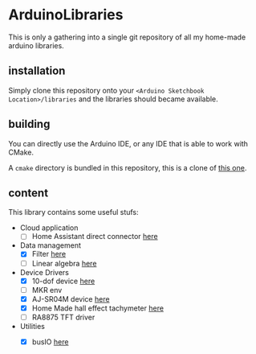 # ArduinoLibraries

This is only a gathering into a single git repository of all my home-made arduino libraries.

## installation

Simply clone this repository onto your `<Arduino Sketchbook Location>/libraries` and the libraries should became 
available.

## building

You can directly use the Arduino IDE, or any IDE that is able to work with CMake.

A `cmake` directory is bundled in this repository, this is a clone of 
[this one](https://github.com/a9183756-gh/Arduino-CMake-Toolchain).

## content

This library contains some useful stufs:

* Cloud application
  * [ ] Home Assistant direct connector [here](Cloud_HomeAssistant/README.md)
* Data management
  * [x] Filter [here](Data_Filters/README.md)
  * [ ] Linear algebra [here](Data_LinearAlgebra/README.md)
* Device Drivers
  * [x] 10-dof device [here](Driver_10dof/README.md)
  * [ ] MKR env 
  * [x] AJ-SR04M device [here](Driver_AJ-SR04M/README.md)
  * [x] Home Made hall effect tachymeter [here](Driver_Tachymeter_hall/README.md)
  * [ ] RA8875 TFT driver
* Utilities 
  * [x] busIO [here](Utilities_BusIO/README.md)

